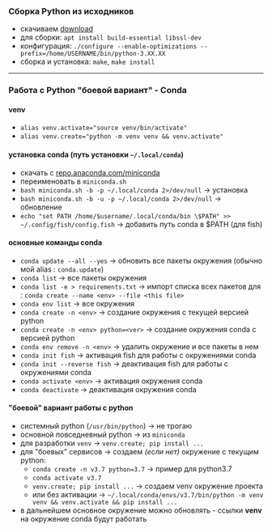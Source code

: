 ### Сборка Python из исходников

* скачиваем [download](https://www.python.org/downloads/)
* для сборки: `apt install build-essential libssl-dev`
* конфигурация: `./configure --enable-optimizations --prefix=/home/USERNAME/bin/python-3.XX.XX`
* сборка и установка: `make`, `make install`

** **

### Работа с Python "боевой вариант" - Conda

#### venv
* `alias venv.activate="source venv/bin/activate"`
* `alias venv.create="python -m venv venv && venv.activate"`

#### установка conda (путь установки `~/.local/conda`)
* скачать c [repo.anaconda.com/miniconda](https://repo.anaconda.com/miniconda/)
* переименовать в `miniconda.sh`
* `bash miniconda.sh -b -p ~/.local/conda 2>/dev/null`    -> установка
* `bash miniconda.sh -b -u -p ~/.local/conda 2>/dev/null`    -> обновление
* `echo "set PATH /home/$username/.local/conda/bin \$PATH" >> ~/.config/fish/config.fish`    -> добавить путь conda в $PATH (для fish)

#### основные команды conda
* `conda update --all --yes`    -> обновить все пакеты окружения (обычно мой alias : `conda.update`)
* `conda list`    -> все пакеты окружения
* `conda list -e > requirements.txt`    -> импорт списка всех пакетов для : `conda create --name <env> --file <this file>`
* `conda env list`    -> все окружения
* `conda create -n <env>`    -> создание окружения с текущей версией python
* `conda create -n <env> python=<ver>`    -> создание окружения conda с версией python <ver>
* `conda env remove -n <env>`    -> удалить окружение и все пакеты в нем
* `conda init fish`    -> активация fish для работы с окружениями conda
* `conda init --reverse fish`    -> деактивация fish для работы с окружениями conda
* `conda activate <env>`    -> активация окружения conda
* `conda deactivate`    -> деактивация окружения conda

#### "боевой" вариант работы с python
* системный python (`/usr/bin/python`) -> не трогаю
* основной повседневный python -> из `miniconda`
* для разработки `venv` -> `venv.create; pip install ...`
* для "боевых" сервисов -> coздаем *(если нет)* окружение с текущим python:
  * `conda create -n v3.7 python=3.7`    -> пример для python3.7
  * `conda activate v3.7`
  * `venv.create; pip install ...`    -> создаем venv окружение проекта
  * или без активации -> `~/.local/conda/envs/v3.7/bin/python -m venv venv && venv.activate && pip install ...`
* в дальнейшем основное окружение можно обновлять - ссылки **venv** на окружение conda будут работать  
